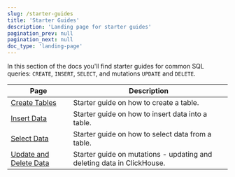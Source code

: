 ```yaml
---
slug: /starter-guides
title: 'Starter Guides'
description: 'Landing page for starter guides'
pagination_prev: null
pagination_next: null
doc_type: 'landing-page'
---
```


In this section of the docs you'll find starter guides for common SQL queries: `CREATE`, `INSERT`, `SELECT`, and mutations `UPDATE` and `DELETE`.

| Page                                                       | Description                                                            |
|------------------------------------------------------------|------------------------------------------------------------------------|
| [Create Tables](../guides/creating-tables.md)              | Starter guide on how to create a table.                                |
| [Insert Data](../guides/inserting-data.md)                 | Starter guide on how to insert data into a table.                      |
| [Select Data](../guides/writing-queries.md)                | Starter guide on how to select data from a table.                      |
| [Update and Delete Data](../guides/developer/mutations.md) | Starter guide on mutations - updating and deleting data in ClickHouse. |
